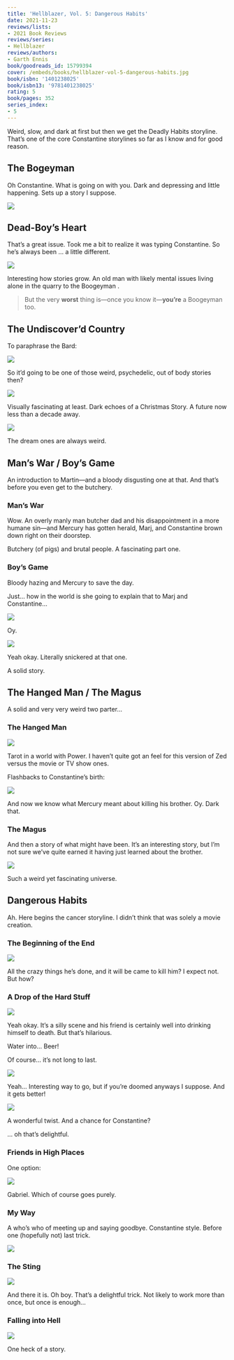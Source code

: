 ```yaml
---
title: 'Hellblazer, Vol. 5: Dangerous Habits'
date: 2021-11-23
reviews/lists:
- 2021 Book Reviews
reviews/series:
- Hellblazer
reviews/authors:
- Garth Ennis
book/goodreads_id: 15799394
cover: /embeds/books/hellblazer-vol-5-dangerous-habits.jpg
book/isbn: '1401238025'
book/isbn13: '9781401238025'
rating: 5
book/pages: 352
series_index:
- 5
---
```

Weird, slow, and dark at first but then we get the Deadly Habits storyline. That’s one of the core Constantine storylines so far as I know and for good reason. 

## The Bogeyman
Oh Constantine. What is going on with you. Dark and depressing and little happening. Sets up a story I suppose. 

![](/embeds/books/attachments/hellblazer-5-c7c574.png)

## Dead-Boy’s Heart 
That’s a great issue. Took me a bit to realize it was typing Constantine. So he’s always been … a little different. 

![](/embeds/books/attachments/hellblazer-5-29fe35.png)

Interesting how stories grow. An old man with likely mental issues living alone in the quarry to the Boogeyman . 

> But the very **worst** thing is—once you know it—**you’re** a Boogeyman too.   

## The Undiscover’d Country
To paraphrase the Bard:

![](/embeds/books/attachments/hellblazer-5-7cba00.png)

So it’d going to be one of those weird, psychedelic, out of body stories then?

![](/embeds/books/attachments/hellblazer-5-efd627.png)

Visually fascinating at least. Dark echoes of a Christmas Story. A future now less than a decade away. 

![](/embeds/books/attachments/hellblazer-5-c02f9c.png)

The dream ones are always weird. 

## Man’s War / Boy’s Game
An introduction to Martin—and a bloody disgusting one at that. And that’s before you even get to the butchery. 

### Man’s War
Wow. An overly manly man butcher dad and his disappointment in a more humane sin—and Mercury has gotten herald, Marj, and Constantine brown down right on their doorstep. 

Butchery (of pigs) and brutal people. A fascinating part one. 

### Boy’s Game
Bloody hazing and Mercury to save the day. 

Just… how in the world is she going to explain that to Marj and Constantine…

![](/embeds/books/attachments/hellblazer-5-898b71.png)

Oy. 

![](/embeds/books/attachments/hellblazer-5-d6e3b5.png)

Yeah okay. Literally snickered at that one. 

A solid story. 

## The Hanged Man / The Magus
A solid and very very weird two parter…

### The Hanged Man

![](/embeds/books/attachments/hellblazer-5-9c05d5.png)

Tarot in a world with Power. I haven’t quite got an feel for this version of Zed versus the movie or TV show ones. 

Flashbacks to Constantine’s birth:

![](/embeds/books/attachments/hellblazer-5-0f4713.png)

And now we know what Mercury meant about killing his brother. Oy. Dark that. 

### The Magus
And then a story of what might have been. It’s an interesting story, but I’m not sure we’ve quite earned it having just learned about the brother. 

![](/embeds/books/attachments/hellblazer-5-de4931.png)

Such a weird yet fascinating universe. 

## Dangerous Habits
Ah. Here begins the cancer storyline. I didn’t think that was solely a movie creation. 

### The Beginning of the End

![](/embeds/books/attachments/hellblazer-5-0f3ce7.png)

All the  crazy things he’s done, and it will be came to kill him? I expect not. But how?

### A Drop of the Hard Stuff 

![](/embeds/books/attachments/hellblazer-5-7de5ba.png)

Yeah okay. It’s a silly scene and his friend is certainly well into drinking himself to death. But that’s hilarious. 

Water into… Beer!

Of course… it’s not long to last. 

![](/embeds/books/attachments/hellblazer-5-4ece4a.png)

Yeah… Interesting way to go, but if you’re doomed anyways I suppose. And it gets better!

![](/embeds/books/attachments/hellblazer-5-a5e00e.png)

A wonderful twist. And a chance for Constantine?

… oh that’s delightful. 

### Friends in High Places

One option:

![](/embeds/books/attachments/hellblazer-5-3e564f.png)

Gabriel. Which of course goes purely. 

### My Way

A who’s who of meeting up and saying goodbye. Constantine style. Before one (hopefully not) last trick. 

![](/embeds/books/attachments/hellblazer-5-4d33f0.png)

### The Sting

![](/embeds/books/attachments/hellblazer-5-59d9ea.png)

And there it is. Oh boy. That’s a delightful trick. Not likely to work more than once, but once is enough…

### Falling into Hell

![](/embeds/books/attachments/hellblazer-5-387511.png)

One heck of a story.